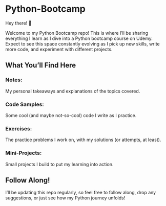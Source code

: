 # Python-Bootcamp
Hey there! 👋

Welcome to my Python Bootcamp repo! This is where I’ll be sharing everything I learn as I dive into a Python bootcamp course on Udemy. Expect to see this space constantly evolving as I pick up new skills, write more code, and experiment with different projects.

## What You’ll Find Here

### Notes:
My personal takeaways and explanations of the topics covered.

### Code Samples: 
Some cool (and maybe not-so-cool) code I write as I practice.

### Exercises: 
The practice problems I work on, with my solutions (or attempts, at least).

### Mini-Projects: 
Small projects I build to put my learning into action.

## Follow Along!

I’ll be updating this repo regularly, so feel free to follow along, drop any suggestions, or just see how my Python journey unfolds!
